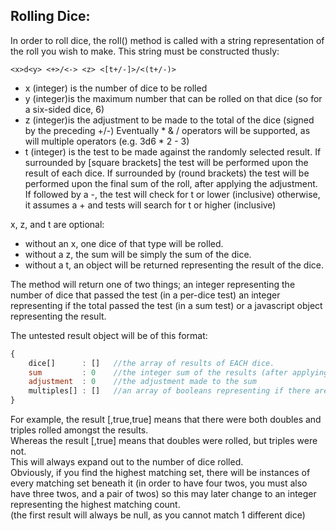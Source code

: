 Rolling Dice:
-------------

In order to roll dice, the roll() method is called with a string representation of the roll you wish to make.
This string must be constructed thusly:

    <x>d<y> <+>/<-> <z> <[t+/-]>/<(t+/-)>
    
* x (integer) is the number of dice to be rolled  
* y (integer)is the maximum number that can be rolled on that dice (so for a six-sided dice, 6)  
* z (integer)is the adjustment to be made to the total of the dice (signed by the preceding +/-) Eventually * & / operators will be supported, as will multiple operators (e.g. 3d6 * 2 - 3)
* t (integer) is the test to be made against the randomly selected result. If surrounded by [square brackets] the test will be performed upon the result of each dice. If surrounded by (round brackets) the test will be performed upon the final sum of the roll, after applying the adjustment. If followed by a -, the test will check for t or lower (inclusive) otherwise, it assumes a + and tests will search for t or higher (inclusive)

x, z, and t are optional:
*    without an x, one dice of that type will be rolled.
*    without a z, the sum will be simply the sum of the dice.
*    without a t, an object will be returned representing the result of the dice.

The method will return one of two things; an integer representing the number of dice that passed the test (in a per-dice test) an integer representing if the total passed the test (in a sum test) or a javascript object representing the result.
    
The untested result object will be of this format:
```javascript
{
    dice[]      : []   //the array of results of EACH dice.
    sum         : 0    //the integer sum of the results (after applying adjustment)
    adjustment  : 0    //the adjustment made to the sum
    multiples[] : []   //an array of booleans representing if there are matching sets.
}
```
    
For example, the result [,true,true] means that there were both doubles and triples rolled amongst the results.  
Whereas the result [,true] means that doubles were rolled, but triples were not.  
This will always expand out to the number of dice rolled.  
Obviously, if you find the highest matching set, there will be instances of every matching set beneath it (in order to have four twos, you must also have three twos, and a pair of twos) so this may later change to an integer representing the highest matching count.  
(the first result will always be null, as you cannot match 1 different dice)
